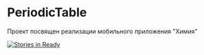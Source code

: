 # PeriodicTable
Проект посвящен реализации мобильного приложения "Химия"

[![Stories in Ready](https://badge.waffle.io/Rialzista/PeriodicTable.png?label=ready&title=Ready)](http://waffle.io/Rialzista/PeriodicTable)
